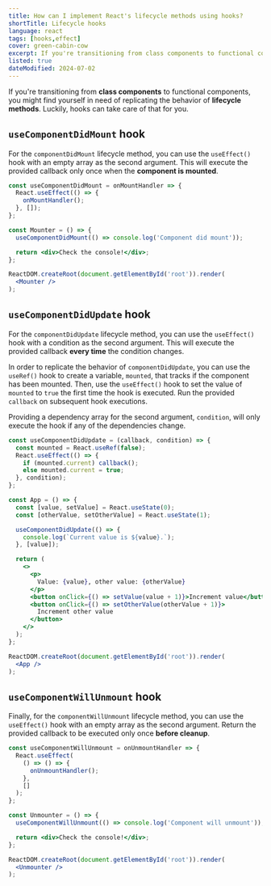 ```yaml
---
title: How can I implement React's lifecycle methods using hooks?
shortTitle: Lifecycle hooks
language: react
tags: [hooks,effect]
cover: green-cabin-cow
excerpt: If you're transitioning from class components to functional components, you can replicate the behavior of lifecycle methods using hooks.
listed: true
dateModified: 2024-07-02
---
```


If you're transitioning from **class components** to functional components, you might find yourself in need of replicating the behavior of **lifecycle methods**. Luckily, hooks can take care of that for you.

## `useComponentDidMount` hook

For the `componentDidMount` lifecycle method, you can use the `useEffect()` hook with an empty array as the second argument. This will execute the provided callback only once when the **component is mounted**.

```jsx
const useComponentDidMount = onMountHandler => {
  React.useEffect(() => {
    onMountHandler();
  }, []);
};

const Mounter = () => {
  useComponentDidMount(() => console.log('Component did mount'));

  return <div>Check the console!</div>;
};

ReactDOM.createRoot(document.getElementById('root')).render(
  <Mounter />
);
```

## `useComponentDidUpdate` hook

For the `componentDidUpdate` lifecycle method, you can use the `useEffect()` hook with a condition as the second argument. This will execute the provided callback **every time** the condition changes.

In order to replicate the behavior of `componentDidUpdate`, you can use the `useRef()` hook to create a variable, `mounted`, that tracks if the component has been mounted. Then, use the `useEffect()` hook to set the value of `mounted` to `true` the first time the hook is executed. Run the provided `callback` on subsequent hook executions.

Providing a dependency array for the second argument, `condition`, will only execute the hook if any of the dependencies change.

```jsx
const useComponentDidUpdate = (callback, condition) => {
  const mounted = React.useRef(false);
  React.useEffect(() => {
    if (mounted.current) callback();
    else mounted.current = true;
  }, condition);
};

const App = () => {
  const [value, setValue] = React.useState(0);
  const [otherValue, setOtherValue] = React.useState(1);

  useComponentDidUpdate(() => {
    console.log(`Current value is ${value}.`);
  }, [value]);

  return (
    <>
      <p>
        Value: {value}, other value: {otherValue}
      </p>
      <button onClick={() => setValue(value + 1)}>Increment value</button>
      <button onClick={() => setOtherValue(otherValue + 1)}>
        Increment other value
      </button>
    </>
  );
};

ReactDOM.createRoot(document.getElementById('root')).render(
  <App />
);
```

## `useComponentWillUnmount` hook

Finally, for the `componentWillUnmount` lifecycle method, you can use the `useEffect()` hook with an empty array as the second argument. Return the provided callback to be executed only once **before cleanup**.

```jsx
const useComponentWillUnmount = onUnmountHandler => {
  React.useEffect(
    () => () => {
      onUnmountHandler();
    },
    []
  );
};

const Unmounter = () => {
  useComponentWillUnmount(() => console.log('Component will unmount'));

  return <div>Check the console!</div>;
};

ReactDOM.createRoot(document.getElementById('root')).render(
  <Unmounter />
);
```
